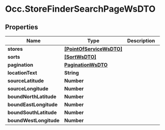 # Occ.StoreFinderSearchPageWsDTO

## Properties
Name | Type | Description | Notes
------------ | ------------- | ------------- | -------------
**stores** | [**[PointOfServiceWsDTO]**](PointOfServiceWsDTO.md) |  | [optional] 
**sorts** | [**[SortWsDTO]**](SortWsDTO.md) |  | [optional] 
**pagination** | [**PaginationWsDTO**](PaginationWsDTO.md) |  | [optional] 
**locationText** | **String** |  | [optional] 
**sourceLatitude** | **Number** |  | [optional] 
**sourceLongitude** | **Number** |  | [optional] 
**boundNorthLatitude** | **Number** |  | [optional] 
**boundEastLongitude** | **Number** |  | [optional] 
**boundSouthLatitude** | **Number** |  | [optional] 
**boundWestLongitude** | **Number** |  | [optional] 


